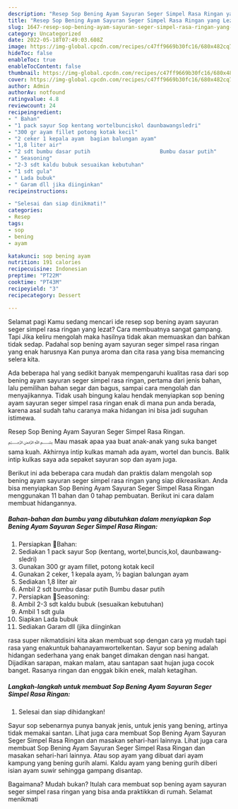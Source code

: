 ```yaml
---
description: "Resep Sop Bening Ayam Sayuran Seger Simpel Rasa Ringan yang Lezat Sekali, Buat Buka Puasa Sempurna"
title: "Resep Sop Bening Ayam Sayuran Seger Simpel Rasa Ringan yang Lezat Sekali, Buat Buka Puasa Sempurna"
slug: 1647-resep-sop-bening-ayam-sayuran-seger-simpel-rasa-ringan-yang-lezat-sekali-buat-buka-puasa-sempurna
category: Uncategorized
date: 2022-05-18T07:49:03.608Z
image: https://img-global.cpcdn.com/recipes/c47ff9669b30fc16/680x482cq70/sop-bening-ayam-sayuran-seger-simpel-rasa-ringan-foto-resep-utama.jpg
hideToc: false
enableToc: true
enableTocContent: false
thumbnail: https://img-global.cpcdn.com/recipes/c47ff9669b30fc16/680x482cq70/sop-bening-ayam-sayuran-seger-simpel-rasa-ringan-foto-resep-utama.jpg
cover: https://img-global.cpcdn.com/recipes/c47ff9669b30fc16/680x482cq70/sop-bening-ayam-sayuran-seger-simpel-rasa-ringan-foto-resep-utama.jpg
author: Admin
authorAv: notfound
ratingvalue: 4.8
reviewcount: 24
recipeingredient:
- " Bahan"
- "1 pack sayur Sop kentang wortelbunciskol daunbawangsledri"
- "300 gr ayam fillet potong kotak kecil"
- "2 ceker 1 kepala ayam  bagian balungan ayam"
- "1,8 liter air"
- "2 sdt bumbu dasar putih                      Bumbu dasar putih"
- " Seasoning"
- "2-3 sdt kaldu bubuk sesuaikan kebutuhan"
- "1 sdt gula"
- " Lada bubuk"
- " Garam dll jika diinginkan"
recipeinstructions:

- "Selesai dan siap dinikmati!"
categories:
- Resep
tags:
- sop
- bening
- ayam

katakunci: sop bening ayam 
nutrition: 191 calories
recipecuisine: Indonesian
preptime: "PT22M"
cooktime: "PT43M"
recipeyield: "3"
recipecategory: Dessert

---
```



Selamat pagi Kamu sedang mencari ide resep sop bening ayam sayuran seger simpel rasa ringan yang lezat? Cara membuatnya sangat gampang. Tapi Jika keliru mengolah maka hasilnya tidak akan memuaskan dan bahkan tidak sedap. Padahal sop bening ayam sayuran seger simpel rasa ringan yang enak harusnya Kan punya aroma dan cita rasa yang bisa memancing selera kita.


Ada beberapa hal yang sedikit banyak mempengaruhi kualitas rasa dari sop bening ayam sayuran seger simpel rasa ringan, pertama dari jenis bahan, lalu pemilihan bahan segar dan bagus, sampai cara mengolah dan menyajikannya. Tidak usah bingung kalau hendak menyiapkan sop bening ayam sayuran seger simpel rasa ringan enak di mana pun anda berada, karena asal sudah tahu caranya maka hidangan ini bisa jadi suguhan istimewa.

Resep Sop Bening Ayam Sayuran Seger Simpel Rasa Ringan. ﷽ Mau masak apaa yaa buat anak-anak yang suka banget sama kuah. Akhirnya intip kulkas mamah ada ayam, wortel dan buncis. Balik intip kulkas saya ada sepaket sayuran sop dan ayam juga.


Berikut ini ada beberapa cara mudah dan praktis dalam mengolah sop bening ayam sayuran seger simpel rasa ringan yang siap dikreasikan. Anda bisa menyiapkan Sop Bening Ayam Sayuran Seger Simpel Rasa Ringan menggunakan 11 bahan dan 0 tahap pembuatan. Berikut ini cara dalam membuat hidangannya.

<!--inarticleads1-->

##### Bahan-bahan dan bumbu yang dibutuhkan dalam menyiapkan Sop Bening Ayam Sayuran Seger Simpel Rasa Ringan:

1. Persiapkan  🍒Bahan:
1. Sediakan 1 pack sayur Sop (kentang, wortel,buncis,kol, daunbawang-sledri)
1. Gunakan 300 gr ayam fillet, potong kotak kecil
1. Gunakan 2 ceker, 1 kepala ayam, ½ bagian balungan ayam
1. Sediakan 1,8 liter air
1. Ambil 2 sdt bumbu dasar putih                      Bumbu dasar putih
1. Persiapkan  🍒Seasoning:
1. Ambil 2-3 sdt kaldu bubuk (sesuaikan kebutuhan)
1. Ambil 1 sdt gula
1. Siapkan  Lada bubuk
1. Sediakan  Garam dll (jika diinginkan


rasa super nikmatdisini kita akan membuat sop dengan cara yg mudah tapi rasa yang enakuntuk bahanayamwortelkentan. Sayur sop bening adalah hidangan sederhana yang enak banget dimakan dengan nasi hangat. Dijadikan sarapan, makan malam, atau santapan saat hujan juga cocok banget. Rasanya ringan dan enggak bikin enek, malah ketagihan. 

<!--inarticleads2-->

##### Langkah-langkah untuk membuat Sop Bening Ayam Sayuran Seger Simpel Rasa Ringan:


1. Selesai dan siap dihidangkan!

Sayur sop sebenarnya punya banyak jenis, untuk jenis yang bening, artinya tidak memakai santan. Lihat juga cara membuat Sop Bening Ayam Sayuran Seger Simpel Rasa Ringan dan masakan sehari-hari lainnya. Lihat juga cara membuat Sop Bening Ayam Sayuran Seger Simpel Rasa Ringan dan masakan sehari-hari lainnya. Atau sop ayam yang dibuat dari ayam kampung yang bening gurih alami. Kaldu ayam yang bening gurih diberi isian ayam suwir sehingga gampang disantap. 

Bagaimana? Mudah bukan? Itulah cara membuat sop bening ayam sayuran seger simpel rasa ringan yang bisa anda praktikkan di rumah. Selamat menikmati
